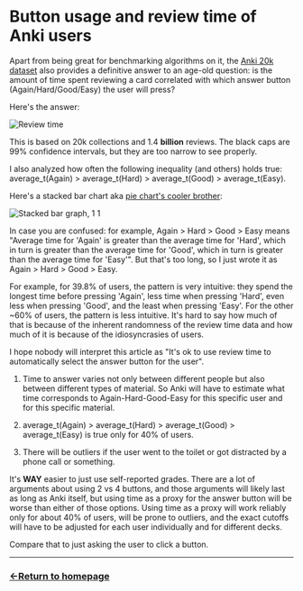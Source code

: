 # Button usage and review time of Anki users

Apart from being great for benchmarking algorithms on it, the [Anki 20k dataset](https://huggingface.co/datasets/open-spaced-repetition/FSRS-Anki-20k) also provides a definitive answer to an age-old question: is the amount of time spent reviewing a card correlated with which answer button (Again/Hard/Good/Easy) the user will press?

Here's the answer: 

![Review time](https://github.com/user-attachments/assets/a0b9fa96-d23f-471a-930c-cb3311f30921)

This is based on 20k collections and 1.4 **billion** reviews. The black caps are 99% confidence intervals, but they are too narrow to see properly.

I also analyzed how often the following inequality (and others) holds true: average_t(Again) > average_t(Hard) > average_t(Good) > average_t(Easy).

Here's a stacked bar chart aka [pie chart's cooler brother](https://github.com/cxli233/FriendsDontLetFriends?tab=readme-ov-file#10-friends-dont-let-friends-make-pie-chart):

![Stacked bar graph, 1 1](https://github.com/user-attachments/assets/952020cb-0183-49b0-9329-e9f121e152fd)

In case you are confused: for example, Again > Hard > Good > Easy means "Average time for 'Again' is greater than the average time for 'Hard', which in turn is greater than the average time for 'Good', which in turn is greater than the average time for 'Easy'". But that's too long, so I just wrote it as Again > Hard > Good > Easy.

For example, for 39.8% of users, the pattern is very intuitive: they spend the longest time before pressing 'Again', less time when pressing 'Hard', even less when pressing 'Good', and the least when pressing 'Easy'. For the other ~60% of users, the pattern is less intuitive. It's hard to say how much of that is because of the inherent randomness of the review time data and how much of it is because of the idiosyncrasies of users.

I hope nobody will interpret this article as "It's ok to use review time to automatically select the answer button for the user".

1) Time to answer varies not only between different people but also between different types of material. So Anki will have to estimate what time corresponds to Again-Hard-Good-Easy for this specific user and for this specific material.
   
2) average_t(Again) > average_t(Hard) > average_t(Good) > average_t(Easy) is true only for 40% of users.

3) There will be outliers if the user went to the toilet or got distracted by a phone call or something.

It's **WAY** easier to just use self-reported grades. There are a lot of arguments about using 2 vs 4 buttons, and those arguments will likely last as long as Anki itself, but using time as a proxy for the answer button will be worse than either of those options. Using time as a proxy will work reliably only for about 40% of users, will be prone to outliers, and the exact cutoffs will have to be adjusted for each user individually and for different decks.

Compare that to just asking the user to click a button.



___
### [←Return to homepage](https://expertium.github.io/)
